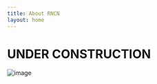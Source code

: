```yaml
---
title: About RNCN
layout: home
---
```


# UNDER CONSTRUCTION

![image](https://cdn.jsdelivr.net/gh/JohnnySun/rncn@main/assets/images/RivoreoNextCarryingNetwork-20240312.png)
